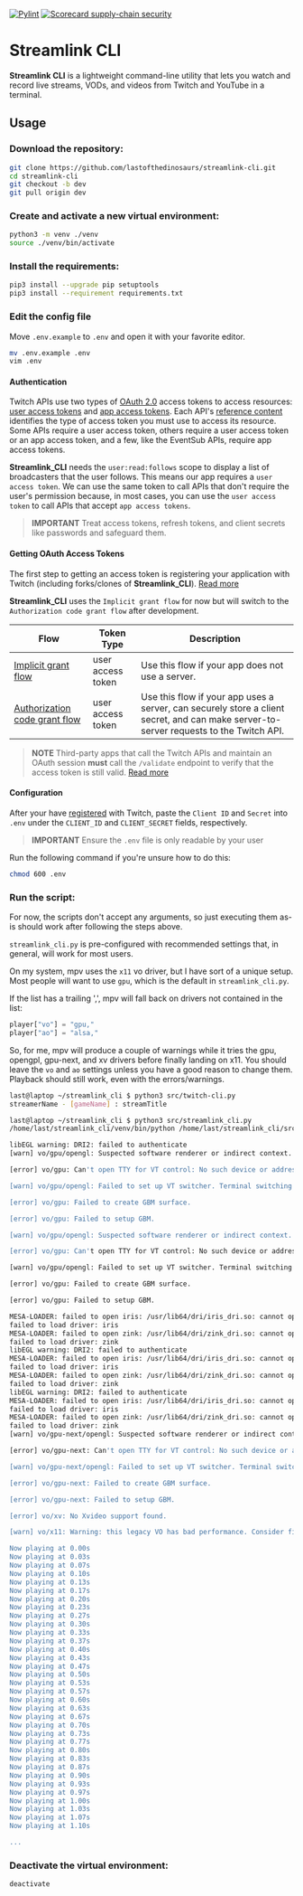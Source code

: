 
[![Pylint](https://github.com/lastofthedinosaurs/Streamlink_CLI/actions/workflows/pylint.yml/badge.svg)](https://github.com/lastofthedinosaurs/Streamlink_CLI/actions/workflows/pylint.yml) [![Scorecard supply-chain security](https://github.com/lastofthedinosaurs/Streamlink_CLI/actions/workflows/scorecard.yml/badge.svg)](https://github.com/lastofthedinosaurs/Streamlink_CLI/actions/workflows/scorecard.yml)

# Streamlink CLI
**Streamlink CLI** is a lightweight command-line utility that lets you watch and record live streams, VODs, and
videos from Twitch and YouTube in a terminal.  

## Usage

### Download the repository:
``` bash
git clone https://github.com/lastofthedinosaurs/streamlink-cli.git
cd streamlink-cli
git checkout -b dev
git pull origin dev
```

### Create and activate a new virtual environment:

``` bash
python3 -m venv ./venv
source ./venv/bin/activate
```

### Install the requirements:
``` bash
pip3 install --upgrade pip setuptools
pip3 install --requirement requirements.txt
```

### Edit the config file

Move `.env.example` to `.env` and open it with your favorite editor. 

``` bash
mv .env.example .env
vim .env
```

#### Authentication

Twitch APIs use two types of [OAuth 2.0](https://www.rfc-editor.org/rfc/rfc6749) access tokens to access
resources: [user access tokens](https://dev.twitch.tv/docs/authentication/#user-access-tokens) and
[app access tokens](https://dev.twitch.tv/docs/authentication/#app-access-tokens). Each API's
[reference content](https://dev.twitch.tv/docs/api/reference) identifies the type of access token you 
must use to access its resource. Some APIs require a user access token, others require a user access 
token or an app access token, and a few, like the EventSub APIs, require app access tokens.

**Streamlink_CLI** needs the `user:read:follows` scope to display a list of broadcasters that the user 
follows. This means our app requires a `user access token`. We can use the same token to call APIs that
don't require the user's permission because, in most cases, you can use the `user access token` to call 
APIs that accept `app access tokens`.

> **IMPORTANT**
>Treat access tokens, refresh tokens, and client secrets like passwords and safeguard them.

#### Getting OAuth Access Tokens

The first step to getting an access token is registering your application with Twitch (including
forks/clones of **Streamlink_CLI**). [Read more](https://dev.twitch.tv/docs/authentication/register-app/)

**Streamlink_CLI**  uses the `Implicit grant flow` for now but will switch to the `Authorization code
grant flow` after development. 

| Flow                                                                                                                            | Token Type        | Description                                                                                                                            |
|---------------------------------------------------------------------------------------------------------------------------------|-------------------|----------------------------------------------------------------------------------------------------------------------------------------|
| [Implicit grant flow](https://dev.twitch.tv/docs/authentication/getting-tokens-oauth/#implicit-grant-flow)                      | user access token | Use this flow if your app does not use a server.                                                                                       |
| [Authorization code grant flow](https://dev.twitch.tv/docs/authentication/getting-tokens-oauth/#authorization-code-grant-flow)  | user access token | Use this flow if your app uses a server, can securely store a client secret, and can make server-to-server requests to the Twitch API. |

> **NOTE**
> Third-party apps that call the Twitch APIs and maintain an OAuth session **must** call the `/validate`
> endpoint to verify that the access token is still valid. [Read more](https://dev.twitch.tv/docs/authentication/validate-tokens)

#### Configuration

After your have [registered](https://dev.twitch.tv/docs/authentication/register-app/) with Twitch,
paste the `Client ID` and `Secret` into `.env` under the `CLIENT_ID` and `CLIENT_SECRET` fields,
respectively. 

> **IMPORTANT**
> Ensure the `.env` file is only readable by your user

Run the following command if you're unsure how to do this:
``` bash
chmod 600 .env
```

### Run the script:

For now, the scripts don't accept any arguments, so just executing them as-is should work after
following the steps above.

`streamlink_cli.py` is pre-configured with recommended settings that, in general, will work for
most users.

On my system, mpv uses the `x11` vo driver, but I have sort of a unique setup. Most people will 
want to use `gpu`, which is the default in `streamlink_cli.py`.

If the list has a trailing ',', mpv will fall back on drivers not contained in the list:

``` Python
player["vo"] = "gpu,"
player["ao"] = "alsa,"
```

So, for me, mpv will produce a couple of warnings while it tries the gpu, opengpl, gpu-next, and
xv drivers before finally landing on x11. You should leave the `vo` and `ao` settings unless you 
have a good reason to change them. Playback should still work, even with the errors/warnings.

``` bash
last@laptop ~/streamlink_cli $ python3 src/twitch-cli.py
streamerName - [gameName] : streamTitle

last@laptop ~/streamlink_cli $ python3 src/streamlink_cli.py 
/home/last/streamlink_cli/venv/bin/python /home/last/streamlink_cli/src/streamlink_cli.py 

libEGL warning: DRI2: failed to authenticate
[warn] vo/gpu/opengl: Suspected software renderer or indirect context.

[error] vo/gpu: Can't open TTY for VT control: No such device or address

[warn] vo/gpu/opengl: Failed to set up VT switcher. Terminal switching will be unavailable.

[error] vo/gpu: Failed to create GBM surface.

[error] vo/gpu: Failed to setup GBM.

[warn] vo/gpu/opengl: Suspected software renderer or indirect context.

[error] vo/gpu: Can't open TTY for VT control: No such device or address

[warn] vo/gpu/opengl: Failed to set up VT switcher. Terminal switching will be unavailable.

[error] vo/gpu: Failed to create GBM surface.

[error] vo/gpu: Failed to setup GBM.

MESA-LOADER: failed to open iris: /usr/lib64/dri/iris_dri.so: cannot open shared object file: No such file or directory (search paths /usr/lib64/dri, suffix _dri)
failed to load driver: iris
MESA-LOADER: failed to open zink: /usr/lib64/dri/zink_dri.so: cannot open shared object file: No such file or directory (search paths /usr/lib64/dri, suffix _dri)
failed to load driver: zink
libEGL warning: DRI2: failed to authenticate
MESA-LOADER: failed to open iris: /usr/lib64/dri/iris_dri.so: cannot open shared object file: No such file or directory (search paths /usr/lib64/dri, suffix _dri)
failed to load driver: iris
MESA-LOADER: failed to open zink: /usr/lib64/dri/zink_dri.so: cannot open shared object file: No such file or directory (search paths /usr/lib64/dri, suffix _dri)
failed to load driver: zink
libEGL warning: DRI2: failed to authenticate
MESA-LOADER: failed to open iris: /usr/lib64/dri/iris_dri.so: cannot open shared object file: No such file or directory (search paths /usr/lib64/dri, suffix _dri)
failed to load driver: iris
MESA-LOADER: failed to open zink: /usr/lib64/dri/zink_dri.so: cannot open shared object file: No such file or directory (search paths /usr/lib64/dri, suffix _dri)
failed to load driver: zink
[warn] vo/gpu-next/opengl: Suspected software renderer or indirect context.

[error] vo/gpu-next: Can't open TTY for VT control: No such device or address

[warn] vo/gpu-next/opengl: Failed to set up VT switcher. Terminal switching will be unavailable.

[error] vo/gpu-next: Failed to create GBM surface.

[error] vo/gpu-next: Failed to setup GBM.

[error] vo/xv: No Xvideo support found.

[warn] vo/x11: Warning: this legacy VO has bad performance. Consider fixing your graphics drivers, or not forcing the x11 VO.

Now playing at 0.00s
Now playing at 0.03s
Now playing at 0.07s
Now playing at 0.10s
Now playing at 0.13s
Now playing at 0.17s
Now playing at 0.20s
Now playing at 0.23s
Now playing at 0.27s
Now playing at 0.30s
Now playing at 0.33s
Now playing at 0.37s
Now playing at 0.40s
Now playing at 0.43s
Now playing at 0.47s
Now playing at 0.50s
Now playing at 0.53s
Now playing at 0.57s
Now playing at 0.60s
Now playing at 0.63s
Now playing at 0.67s
Now playing at 0.70s
Now playing at 0.73s
Now playing at 0.77s
Now playing at 0.80s
Now playing at 0.83s
Now playing at 0.87s
Now playing at 0.90s
Now playing at 0.93s
Now playing at 0.97s
Now playing at 1.00s
Now playing at 1.03s
Now playing at 1.07s
Now playing at 1.10s

...

```

### Deactivate the virtual environment:
``` bash
deactivate
```
